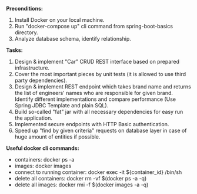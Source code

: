 **Preconditions:**

1. Install Docker on your local machine.
2. Run "docker-compose up" cli command from spring-boot-basics directory.
3. Analyze database schema, identify relationship.

**Tasks:**

1. Design & implement "Car" CRUD REST interface based on prepared infrastructure.
2. Cover the most important pieces by unit tests
   (it is allowed to use third party dependencies).
3. Design & implement REST endpoint which takes brand name and returns the list of engineers' names who are responsible for given
   brand. Identify different implementations and compare performance
   (Use Spring JDBC Template and plain SQL).
4. Build so-called "fat" jar with all necessary dependencies for easy run the application.
5. Implemented secure endpoints with HTTP Basic authentication.
6. Speed up "find by given criteria" requests on database layer in case of huge amount of entities if possible.

**Useful docker cli commands:**

- containers: docker ps -a
- images: docker images
- connect to running container: docker exec -it ${container_id} /bin/sh
- delete all containers: docker rm -vf $(docker ps -a -q)
- delete all images: docker rmi -f $(docker images -a -q)